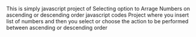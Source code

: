 This is simply javascript project of Selecting option to Arrage Numbers on ascending or descending order javascript codes  Project where you insert list of numbers and then you select or choose the action to be performed between ascending or descending order 
